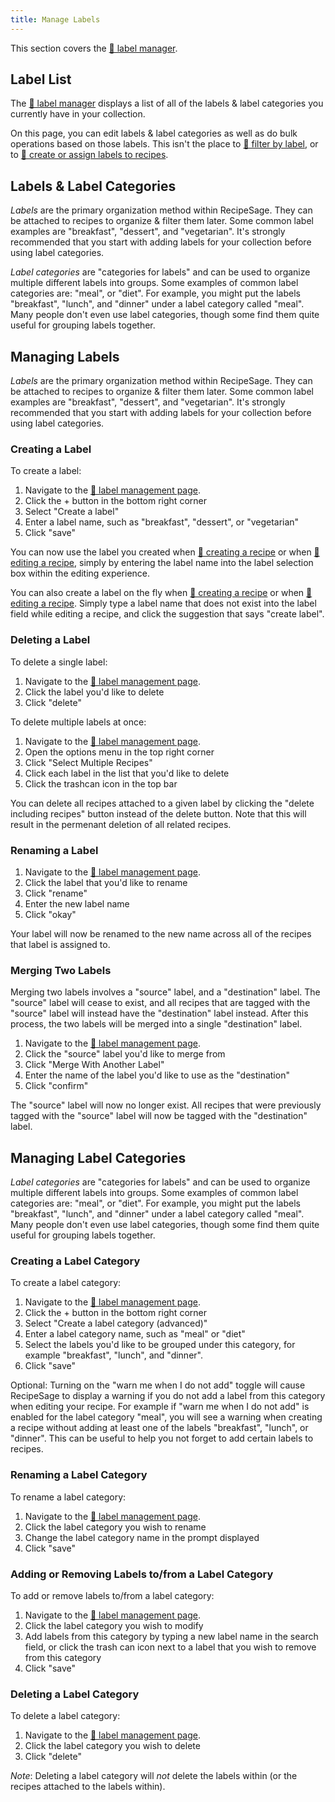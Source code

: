 ```yaml
---
title: Manage Labels
---
```


This section covers the [📱 label manager](https://recipesage.com/#/labels).

## Label List

The [📱 label manager](https://recipesage.com/#/labels) displays a list of all of the labels & label categories you currently have in your collection.

On this page, you can edit labels & label categories as well as do bulk operations based on those labels. This isn't the place to [📖 filter by label](./filtering.md), or to [📖 create or assign labels to recipes](./create.md).

## Labels & Label Categories

*Labels* are the primary organization method within RecipeSage. They can be attached to recipes to organize & filter them later. Some common label examples are "breakfast", "dessert", and "vegetarian". It's strongly recommended that you start with adding labels for your collection before using label categories.

*Label categories* are "categories for labels" and can be used to organize multiple different labels into groups. Some examples of common label categories are: "meal", or "diet". For example, you might put the labels "breakfast", "lunch", and "dinner" under a label category called "meal". Many people don't even use label categories, though some find them quite useful for grouping labels together.

## Managing Labels

*Labels* are the primary organization method within RecipeSage. They can be attached to recipes to organize & filter them later. Some common label examples are "breakfast", "dessert", and "vegetarian". It's strongly recommended that you start with adding labels for your collection before using label categories.

### Creating a Label

To create a label:
1. Navigate to the [📱 label management page](https://recipesage.com/#/labels).
2. Click the + button in the bottom right corner
3. Select "Create a label"
4. Enter a label name, such as "breakfast", "dessert", or "vegetarian"
5. Click "save"

You can now use the label you created when [📖 creating a recipe](../recipes/edit-recipe.md#creating-a-new-recipe) or when [📖 editing a recipe](../recipes/edit-recipe.md#editing-a-recipe), simply by entering the label name into the label selection box within the editing experience.

You can also create a label on the fly when [📖 creating a recipe](../recipes/edit-recipe.md#creating-a-new-recipe) or when [📖 editing a recipe](../recipes/edit-recipe.md#editing-a-recipe). Simply type a label name that does not exist into the label field while editing a recipe, and click the suggestion that says "create label".

### Deleting a Label

To delete a single label:
1. Navigate to the [📱 label management page](https://recipesage.com/#/labels).
2. Click the label you'd like to delete
3. Click "delete"

To delete multiple labels at once:
1. Navigate to the [📱 label management page](https://recipesage.com/#/labels).
2. Open the options menu in the top right corner
3. Click "Select Multiple Recipes"
4. Click each label in the list that you'd like to delete
5. Click the trashcan icon in the top bar

You can delete all recipes attached to a given label by clicking the "delete including recipes" button instead of the delete button. Note that this will result in the permenant deletion of all related recipes.

### Renaming a Label

1. Navigate to the [📱 label management page](https://recipesage.com/#/labels).
2. Click the label that you'd like to rename
3. Click "rename"
4. Enter the new label name
5. Click "okay"

Your label will now be renamed to the new name across all of the recipes that label is assigned to.

### Merging Two Labels

Merging two labels involves a "source" label, and a "destination" label. The "source" label will cease to exist, and all recipes that are tagged with the "source" label will instead have the "destination" label instead. After this process, the two labels will be merged into a single "destination" label.

1. Navigate to the [📱 label management page](https://recipesage.com/#/labels).
2. Click the "source" label you'd like to merge from
3. Click "Merge With Another Label"
4. Enter the name of the label you'd like to use as the "destination"
5. Click "confirm"

The "source" label will now no longer exist. All recipes that were previously tagged with the "source" label will now be tagged with the "destination" label.

## Managing Label Categories

*Label categories* are "categories for labels" and can be used to organize multiple different labels into groups. Some examples of common label categories are: "meal", or "diet". For example, you might put the labels "breakfast", "lunch", and "dinner" under a label category called "meal". Many people don't even use label categories, though some find them quite useful for grouping labels together.

### Creating a Label Category

To create a label category:
1. Navigate to the [📱 label management page](https://recipesage.com/#/labels).
2. Click the + button in the bottom right corner
3. Select "Create a label category (advanced)"
4. Enter a label category name, such as "meal" or "diet"
5. Select the labels you'd like to be grouped under this category, for example "breakfast", "lunch", and "dinner".
6. Click "save"

Optional: Turning on the "warn me when I do not add" toggle will cause RecipeSage to display a warning if you do not add a label from this category when editing your recipe. For example if "warn me when I do not add" is enabled for the label category "meal", you will see a warning when creating a recipe without adding at least one of the labels "breakfast", "lunch", or "dinner". This can be useful to help you not forget to add certain labels to recipes.

### Renaming a Label Category

To rename a label category:
1. Navigate to the [📱 label management page](https://recipesage.com/#/labels).
2. Click the label category you wish to rename
3. Change the label category name in the prompt displayed
4. Click "save"

### Adding or Removing Labels to/from a Label Category

To add or remove labels to/from a label category:
1. Navigate to the [📱 label management page](https://recipesage.com/#/labels).
2. Click the label category you wish to modify
3. Add labels from this category by typing a new label name in the search field, or click the trash can icon next to a label that you wish to remove from this category
4. Click "save"

### Deleting a Label Category

To delete a label category:
1. Navigate to the [📱 label management page](https://recipesage.com/#/labels).
2. Click the label category you wish to delete
3. Click "delete"

*Note*: Deleting a label category will _not_ delete the labels within (or the recipes attached to the labels within).


